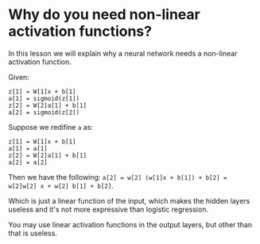 # Why do you need non-linear activation functions?

In this lesson we will explain why a neural network needs a non-linear activation function.

Given:

```
z[1] = W[1]x + b[1]
a[1] = sigmoid(z[1])
z[2] = W[2]a[1] + b[1]
a[2] = sigmoid(z[2])
```

Suppose we redifine `a` as:

```
z[1] = W[1]x + b[1]
a[1] = a[1]
z[2] = W[2]a[1] + b[1]
a[2] = a[2]
```

Then we have the following: `a[2] = w[2] (w[1]x + b[1]) + b[2] = w[2]w[2] x + w[2] b[1] + b[2]`.

Which is just a linear function of the input, which makes the hidden layers useless and it's not more expressive than logistic regression.

You may use linear activation functions in the output layers, but other than that is useless.

